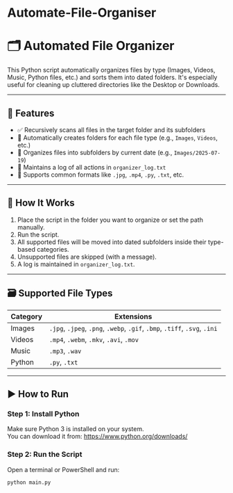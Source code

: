 # Automate-File-Organiser
# 🗂️ Automated File Organizer

This Python script automatically organizes files by type (Images, Videos, Music, Python files, etc.) and sorts them into dated folders. It's especially useful for cleaning up cluttered directories like the Desktop or Downloads.

---

## 📌 Features

- ✅ Recursively scans all files in the target folder and its subfolders
- 📂 Automatically creates folders for each file type (e.g., `Images`, `Videos`, etc.)
- 📅 Organizes files into subfolders by current date (e.g., `Images/2025-07-19`)
- 📝 Maintains a log of all actions in `organizer_log.txt`
- 🔄 Supports common formats like `.jpg`, `.mp4`, `.py`, `.txt`, etc.

---

## 🔧 How It Works

1. Place the script in the folder you want to organize or set the path manually.
2. Run the script.
3. All supported files will be moved into dated subfolders inside their type-based categories.
4. Unsupported files are skipped (with a message).
5. A log is maintained in `organizer_log.txt`.

---

## 🗃️ Supported File Types

| Category | Extensions |
|----------|------------|
| Images   | `.jpg`, `.jpeg`, `.png`, `.webp`, `.gif`, `.bmp`, `.tiff`, `.svg`, `.ini` |
| Videos   | `.mp4`, `.webm`, `.mkv`, `.avi`, `.mov` |
| Music    | `.mp3`, `.wav` |
| Python   | `.py`, `.txt` |

---

## ▶️ How to Run

### Step 1: Install Python
Make sure Python 3 is installed on your system.  
You can download it from: https://www.python.org/downloads/

### Step 2: Run the Script

Open a terminal or PowerShell and run:

```bash
python main.py


